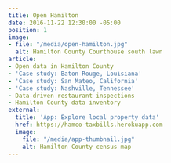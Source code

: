 ```yaml
---
title: Open Hamilton
date: 2016-11-22 12:30:00 -05:00
position: 1
image:
- file: "/media/open-hamilton.jpg"
  alt: Hamilton County Courthouse south lawn
article:
- Open data in Hamilton County
- 'Case study: Baton Rouge, Louisiana'
- 'Case study: San Mateo, California'
- 'Case study: Nashville, Tennessee'
- Data-driven restaurant inspections
- Hamilton County data inventory
external:
  title: 'App: Explore local property data'
  href: https://hamco-taxbills.herokuapp.com
  image:
    file: "/media/app-thumbnail.jpg"
    alt: Hamilton County census map
---
```


